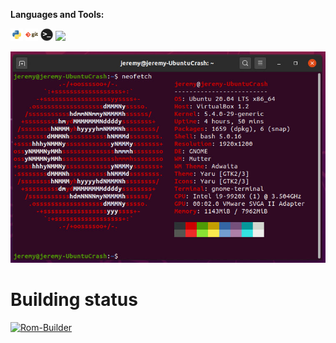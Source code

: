 **Languages and Tools:**

<code><img height="20" src="https://raw.githubusercontent.com/github/explore/80688e429a7d4ef2fca1e82350fe8e3517d3494d/topics/python/python.png"></code>
<code><img height="20" src="https://raw.githubusercontent.com/github/explore/80688e429a7d4ef2fca1e82350fe8e3517d3494d/topics/git/git.png"></code>
<code><img height="20" src="https://raw.githubusercontent.com/github/explore/80688e429a7d4ef2fca1e82350fe8e3517d3494d/topics/terminal/terminal.png"></code>
![](https://komarev.com/ghpvc/?username=NFS-projects)

<p align="center">
<img src="https://raw.githubusercontent.com/NFS-projects/Rom-Builder/main/logo.png" > 
</p>

# Building status
[![Rom-Builder](https://github.com/NFS-projects/Rom-Builder/actions/workflows/ci.yml/badge.svg)](https://github.com/NFS-projects/Rom-Builder/actions/workflows/ci.yml)
